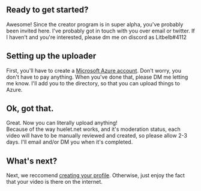 ## Ready to get started?
Awesome! Since the creator program is in super alpha, you've probably been invited here. I've probably got in touch with you over email or twitter. If I haven't and you're interested, please dm me on discord as Litbelb#4112
## Setting up the uploader
First, you'll have to create a [Microsoft Azure account](https://signup.azure.com). Don't worry, you don't have to pay anything. When you've done that, please DM me letting me know. I'll add you to the directory, so that you can upload things to Azure.
## Ok, got that.
Great. Now you can literally upload anything!  
Because of the way huelet.net works, and it's moderation status, each video will have to be manually reviewed and created, so please allow 2-3 days. I'll email and/or DM you when it's completed.
## What's next?
Next, we reccomend [creating your profile](https://docs.huelet.net/cc/design-my-profile). Otherwise, just enjoy the fact that your video is there on the internet.
